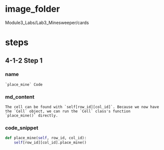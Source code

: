 # image_folder
Module3_Labs/Lab3_Minesweeper/cards

# steps

## 4-1-2 Step 1
### name
```
`place_mine` Code
```

### md_content
```
The cell can be found with `self[row_id][col_id]`. Because we now have the `Cell` object, we can run the `Cell` class's function `place_mine()` directly.
```

### code_snippet

```python
def place_mine(self, row_id, col_id):    
    self[row_id][col_id].place_mine()
```


